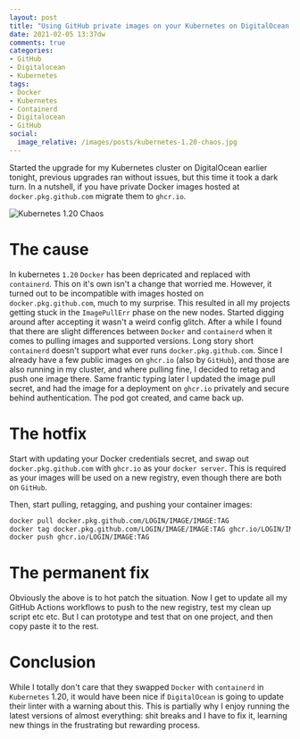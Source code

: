 ```yaml
---
layout: post
title: "Using GitHub private images on your Kubernetes on DigitalOcean (DOKS) 1.20 cluster"
date: 2021-02-05 13:37dw
comments: true
categories:
- GitHub 
- Digitalocean
- Kubernetes
tags:
- Docker
- Kubernetes
- Containerd
- Digitalocean
- GitHub
social:
  image_relative: /images/posts/kubernetes-1.20-chaos.jpg
---
```


Started the upgrade for my Kubernetes cluster on DigitalOcean earlier tonight, previous upgrades ran without issues, 
but this time it took a dark turn. In a nutshell, if you have private Docker images hosted at `docker.pkg.github.com` 
migrate them to `ghcr.io`.

![Kubernetes 1.20 Chaos](/images/posts/kubernetes-1.20-chaos.jpg)

<!-- More -->

# The cause

In kubernetes `1.20` `Docker` has been depricated and replaced with `containerd`. This on it's own isn't a change that 
worried me. However, it turned out to be incompatible with images hosted on `docker.pkg.github.com`, much to my 
surprise. This resulted in all my projects getting stuck in the `ImagePullErr` phase on the new nodes. 
Started digging around after accepting it wasn't a weird config glitch. After a while I found that there 
are slight differences between `Docker` and `containerd` when it comes to pulling images and supported versions. Long 
story short `containerd` doesn't support what ever runs `docker.pkg.github.com`. Since I already have a few public 
images on `ghcr.io` (also by `GitHub`), and those are also running in my cluster, and where pulling fine, I decided to 
retag and push one image there. Same frantic typing later I updated the image pull secret, and had the image for a 
deployment on `ghcr.io` privately and secure behind authentication. The pod got created, and came back up.

# The hotfix

Start with updating your Docker credentials secret, and swap out `docker.pkg.github.com` with `ghcr.io` as your 
`docker server`. This is required as your images will be used on a new registry, even though there are both on 
`GitHub`.

Then, start pulling, retagging, and pushing your container images:

```bash
docker pull docker.pkg.github.com/LOGIN/IMAGE/IMAGE:TAG
docker tag docker.pkg.github.com/LOGIN/IMAGE/IMAGE:TAG ghcr.io/LOGIN/IMAGE:TAG
docker push ghcr.io/LOGIN/IMAGE:TAG
```

# The permanent fix

Obviously the above is to hot patch the situation. Now I get to update all my GitHub Actions workflows to push to the 
new registry, test my clean up script etc etc. But I can prototype and test that on one project, and then copy paste 
it to the rest.

# Conclusion

While I totally don't care that  they swapped `Docker` with `containerd` in `Kubernetes` 1.20, it would have been nice 
if `DigitalOcean` is going to update their linter with a warning about this. This is partially why I enjoy running the 
latest versions of almost everything: shit breaks and I have to fix it, learning new things in the frustrating but 
rewarding process.
